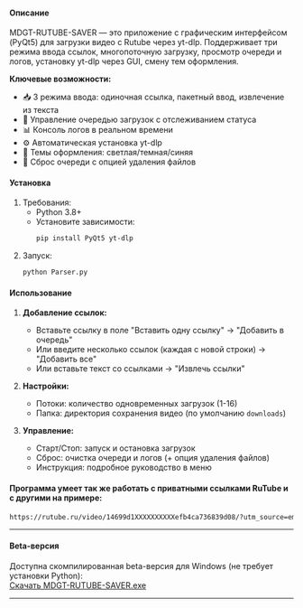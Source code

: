 
#### Описание
MDGT-RUTUBE-SAVER — это приложение с графическим интерфейсом (PyQt5) для загрузки видео с Rutube через yt-dlp. Поддерживает три режима ввода ссылок, многопоточную загрузку, просмотр очереди и логов, установку yt-dlp через GUI, смену тем оформления. 



**Ключевые возможности:**
- 📥 3 режима ввода: одиночная ссылка, пакетный ввод, извлечение из текста
- 🚦 Управление очередью загрузок с отслеживанием статуса
- 📊 Консоль логов в реальном времени
- ⚙️ Автоматическая установка yt-dlp
- 🎨 Темы оформления: светлая/темная/синяя
- 🔄 Сброс очереди с опцией удаления файлов

#### Установка
1. Требования:
   - Python 3.8+
   - Установите зависимости:
     ```bash
     pip install PyQt5 yt-dlp
     ```
2. Запуск:
   ```bash
   python Parser.py
   ```

#### Использование
1. **Добавление ссылок:**
   - Вставьте ссылку в поле "Вставить одну ссылку" → "Добавить в очередь"
   - Или введите несколько ссылок (каждая с новой строки) → "Добавить все"
   - Или вставьте текст со ссылками → "Извлечь ссылки"

2. **Настройки:**
   - Потоки: количество одновременных загрузок (1-16)
   - Папка: директория сохранения видео (по умолчанию `downloads`)

3. **Управление:**
   - Старт/Стоп: запуск и остановка загрузок
   - Сброс: очистка очереди и логов (+ опция удаления файлов)
   - Инструкция: подробное руководство в меню

#### Программа умеет так же работать с приватными ссылками RuTube и с другими на примере:

```bash
https://rutube.ru/video/14699d1XXXXXXXXXXefb4ca736839d08/?utm_source=embed&utm_medium=referral&utm_campaign=logo&utm_content=14699d1b1XXXXXXXXXXca736839d08&utm_term=sdo.bmstu.ru&t=1&p=EFs6XXXXXXXXXL9X_gCmgA
```
---

#### Beta-версия
Доступна скомпилированная beta-версия для Windows (не требует установки Python):  
[Скачать MDGT-RUTUBE-SAVER.exe](https://github.com/TriganTail/Rutube-Video-extractor-Python-GUI/releases/tag/compile)  


---
